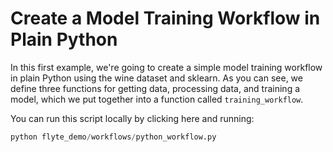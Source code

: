 # Create a Model Training Workflow in Plain Python

In this first example, we're going to create a simple model training
workflow in plain Python using the wine dataset and sklearn. As you can see,
we define three functions for getting data, processing data, and training a
model, which we put together into a function called `training_workflow`.

You can run this script locally by clicking here and running:

```python
python flyte_demo/workflows/python_workflow.py
```
